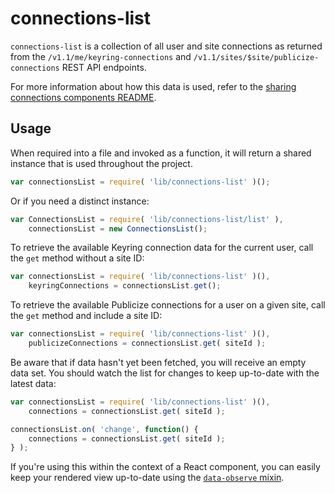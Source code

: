 connections-list
================

`connections-list` is a collection of all user and site connections as returned from the `/v1.1/me/keyring-connections` and `/v1.1/sites/$site/publicize-connections` REST API endpoints.

For more information about how this data is used, refer to the [sharing connections components README](../../my-sites/sharing/connections/README.md).

## Usage

When required into a file and invoked as a function, it will return a shared instance that is used throughout the project.

```js
var connectionsList = require( 'lib/connections-list' )();
```

Or if you need a distinct instance:

```js
var ConnectionsList = require( 'lib/connections-list/list' ),
	connectionsList = new ConnectionsList();
```

To retrieve the available Keyring connection data for the current user, call the `get` method without a site ID:

```js
var connectionsList = require( 'lib/connections-list' )(),
	keyringConnections = connectionsList.get();
```

To retrieve the available Publicize connections for a user on a given site, call the `get` method and include a site ID:

```js
var connectionsList = require( 'lib/connections-list' )(),
	publicizeConnections = connectionsList.get( siteId );
```

Be aware that if data hasn't yet been fetched, you will receive an empty data set. You should watch the list for changes to keep up-to-date with the latest data:

```js
var connectionsList = require( 'lib/connections-list' )(),
	connections = connectionsList.get( siteId );

connectionsList.on( 'change', function() {
	connections = connectionsList.get( siteId );
} );
```

If you're using this within the context of a React component, you can easily keep your rendered view up-to-date using the [`data-observe` mixin](../mixins/data-observe).
